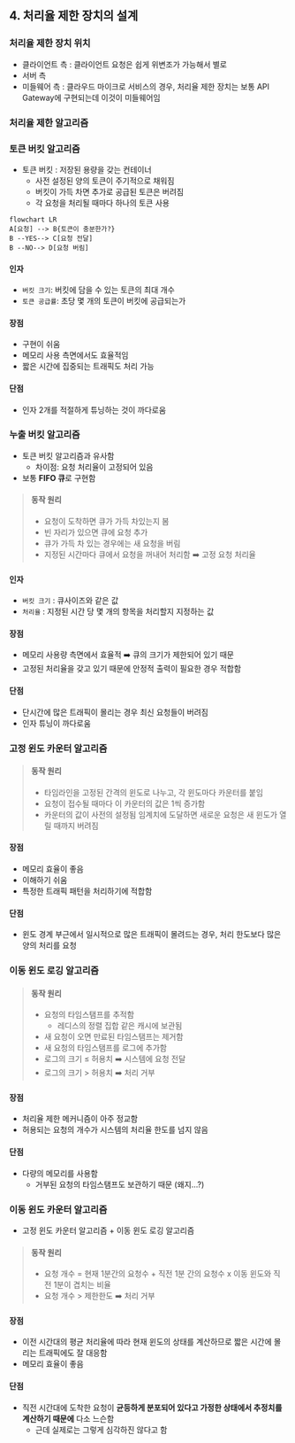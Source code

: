 ## 4. 처리율 제한 장치의 설계


### 처리율 제한 장치 위치

- 클라이언트 측 : 클라이언트 요청은 쉽게 위변조가 가능해서 별로
- 서버 측
- 미들웨어 측 : 클라우드 마이크로 서비스의 경우, 처리율 제한 장치는 보통 API Gateway에 구현되는데 이것이 미들웨어임

### 처리율 제한 알고리즘

### 토큰 버킷 알고리즘

- 토큰 버킷 : 저장된 용량을 갖는 컨테이너
  - 사전 설정된 양의 토큰이 주기적으로 채워짐
  - 버킷이 가득 차면 추가로 공급된 토큰은 버려짐
  - 각 요청을 처리될 때마다 하나의 토큰 사용

```mermaid
flowchart LR
A[요청] --> B{토큰이 충분한가?}
B --YES--> C[요청 전달]
B --NO--> D[요청 버림]
```

#### 인자
-  `버킷 크기`: 버킷에 담을 수 있는 토큰의 최대 개수
- `토큰 공급률`: 초당 몇 개의 토큰이 버킷에 공급되는가

#### 장점
- 구현이 쉬움
- 메모리 사용 측면에서도 효율적임
- 짧은 시간에 집중되는 트래픽도 처리 가능

#### 단점
- 인자 2개를 적절하게 튜닝하는 것이 까다로움

### 누출 버킷 알고리즘
- 토큰 버킷 알고리즘과 유사함
  - 차이점: 요청 처리율이 고정되어 있음
- 보통 **FIFO 큐**로 구현함

> #### 동작 원리
> - 요청이 도착하면 큐가 가득 차있는지 봄
> - 빈 자리가 있으면 큐에 요청 추가
> - 큐가 가득 차 있는 경우에는 새 요청을 버림
> - 지정된 시간마다 큐에서 요청을 꺼내어 처리함 ➡️ 고정 요청 처리율

#### 인자
- `버킷 크기` : 큐사이즈와 같은 값
- `처리율` : 지정된 시간 당 몇 개의 항목을 처리할지 지정하는 값

#### 장점
- 메모리 사용량 측면에서 효율적 ➡️ 큐의 크기가 제한되어 있기 때문
- 고정된 처리율을 갖고 있기 때문에 안정적 출력이 필요한 경우 적합함

#### 단점
- 단시간에 많은 트래픽이 몰리는 경우 최신 요청들이 버려짐
- 인자 튜닝이 까다로움

### 고정 윈도 카운터 알고리즘

> #### 동작 원리
> - 타임라인을 고정된 간격의 윈도로 나누고, 각 윈도마다 카운터를 붙임
> - 요청이 접수될 때마다 이 카운터의 값은 1씩 증가함
> - 카운터의 값이 사전의 설정됨 임계치에 도달하면 새로운 요청은 새 윈도가 열릴 때까지 버려짐

#### 장점
- 메모리 효율이 좋음
- 이해하기 쉬움
- 특정한 트래픽 패턴을 처리하기에 적합함

#### 단점
- 윈도 경계 부근에서 일시적으로 많은 트래픽이 몰려드는 경우, 처리 한도보다 많은 양의 처리를 요청

### 이동 윈도 로깅 알고리즘

> #### 동작 원리
> - 요청의 타임스탬프를 추적함
>   - 레디스의 정렬 집합 같은 캐시에 보관됨
> - 새 요청이 오면 만료된 타임스탬프는 제거함
> - 새 요청의 타임스탬프를 로그에 추가함
> - 로그의 크기 ≤ 허용치 ➡️ 시스템에 요청 전달
> - 로그의 크기 > 허용치 ➡️ 처리 거부

#### 장점
- 처리율 제한 메커니즘이 아주 정교함
- 허용되는 요청의 개수가 시스템의 처리율 한도를 넘지 않음

#### 단점
- 다량의 메모리를 사용함
  - 거부된 요청의 타임스탬프도 보관하기 때문 (왜지...?)

### 이동 윈도 카운터 알고리즘
- 고정 윈도 카운터 알고리즘 + 이동 윈도 로깅 알고리즘

> #### 동작 원리
> - 요청 개수 = 현재 1분간의 요청수 + 직전 1분 간의 요청수 x 이동 윈도와 직전 1분이 겹치는 비율
> - 요청 개수 > 제한한도 ➡️ 처리 거부

#### 장점
- 이전 시간대의 평균 처리율에 따라 현재 윈도의 상태를 계산하므로 짧은 시간에 몰리는 트래픽에도 잘 대응함
- 메모리 효율이 좋음

#### 단점
- 직전 시간대에 도착한 요청이 **균등하게 분포되어 있다고 가정한 상태에서 추정치를 계산하기 때문에** 다소 느슨함
  - 근데 실제로는 그렇게 심각하진 않다고 함
